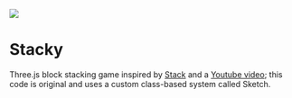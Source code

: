 ![](https://project-banner.phamn23.repl.co/?title=Stacky&description=Three.js%20block%20stacking%20game)

# Stacky
Three.js block stacking game inspired by [Stack](https://apps.apple.com/us/app/stack/id1080487957) and a [Youtube video](https://www.youtube.com/watch?v=hBiGFpBle7E&t=43s&ab_channel=HunorM%C3%A1rtonBorb%C3%A9ly); this code is original and uses a custom class-based system called Sketch.